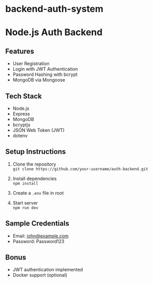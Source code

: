 # backend-auth-system
# Node.js Auth Backend

## Features
- User Registration
- Login with JWT Authentication
- Password Hashing with bcrypt
- MongoDB via Mongoose

## Tech Stack
- Node.js
- Express
- MongoDB
- bcryptjs
- JSON Web Token (JWT)
- dotenv

## Setup Instructions

1. Clone the repository  
   `git clone https://github.com/your-username/auth-backend.git`

2. Install dependencies  
   `npm install`

3. Create a `.env` file in root  

4. Start server  
`npm run dev`

## Sample Credentials

- Email: john@example.com
- Password: Password123

## Bonus
- JWT authentication implemented
- Docker support (optional)
